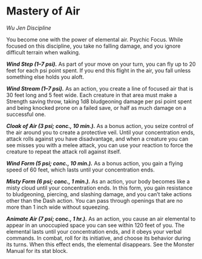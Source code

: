 # Mastery of Air
*Wu Jen Discipline*

You become one with the power of elemental air. Psychic Focus. While focused on this discipline, you take no falling damage, and you ignore difficult terrain when walking.

***Wind Step (1–7 psi).*** As part of your move on your turn, you can fly up to 20 feet for each psi point spent. If you end this flight in the air, you fall unless something else holds you aloft.

***Wind Stream (1–7 psi).*** As an action, you create a line of focused air that is 30 feet long and 5 feet wide. Each creature in that area must make a Strength saving throw, taking 1d8 bludgeoning damage per psi point spent and being knocked prone on a failed save, or half as much damage on a successful one.

***Cloak of Air (3 psi; conc., 10 min.).*** As a bonus action, you seize control of the air around you to create a protective veil. Until your concentration ends, attack rolls against you have disadvantage, and when a creature you can see misses you with a melee attack, you can use your reaction to force the creature to repeat the attack roll against itself.

***Wind Form (5 psi; conc., 10 min.).*** As a bonus action, you gain a flying speed of 60 feet, which lasts until your concentration ends.

***Misty Form (6 psi; conc., 1 min.).*** As an action, your body becomes like a misty cloud until your concentration ends. In this form, you gain resistance to bludgeoning, piercing, and slashing damage, and you can’t take actions other than the Dash action. You can pass through openings that are no more than 1 inch wide without squeezing.

***Animate Air (7 psi; conc., 1 hr.).*** As an action, you cause an air elemental to appear in an unoccupied space you can see within 120 feet of you. The elemental lasts until your concentration ends, and it obeys your verbal commands. In combat, roll for its initiative, and choose its behavior during its turns. When this effect ends, the elemental disappears. See the Monster Manual for its stat block.
